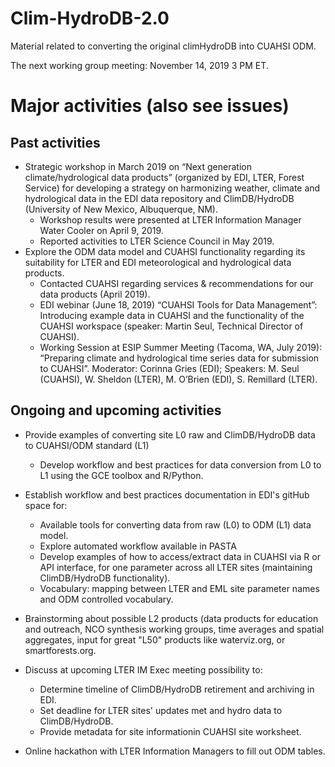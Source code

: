 # Clim-HydroDB-2.0
Material related to converting the original climHydroDB into CUAHSI ODM.

The next working group meeting: November 14, 2019 3 PM ET.


# Major activities (also see issues)

## Past activities
- Strategic workshop in March 2019 on “Next generation climate/hydrological data products” (organized by EDI, LTER, Forest Service) for developing a strategy on harmonizing weather, climate and hydrological data in the EDI data repository and ClimDB/HydroDB  (University of New Mexico, Albuquerque, NM).
  - Workshop results were presented at LTER Information Manager Water Cooler on April 9, 2019.
  - Reported activities to LTER Science Council in May 2019.
- Explore the ODM data model and CUAHSI functionality regarding its suitability for LTER and EDI meteorological and hydrological data products.
  - Contacted CUAHSI regarding services & recommendations for our data products (April 2019).
  - EDI webinar (June 18, 2019) “CUAHSI Tools for Data Management”: Introducing example data in CUAHSI and the functionality of the CUAHSI workspace (speaker: Martin Seul, Technical Director of CUAHSI).
  - Working Session at ESIP Summer Meeting (Tacoma, WA, July 2019): “Preparing climate and hydrological time series data for submission to CUAHSI”. Moderator: Corinna Gries (EDI); Speakers: M. Seul (CUAHSI), W. Sheldon (LTER), M. O’Brien (EDI), S. Remillard (LTER).

## Ongoing and upcoming activities
- Provide examples of converting site L0 raw and ClimDB/HydroDB data to CUAHSI/ODM standard (L1)
  - Develop workflow and best practices for data conversion from L0 to L1 using the GCE toolbox and R/Python.

- Establish workflow and best practices documentation in EDI's gitHub space for:
  - Available tools for converting data from raw (L0) to ODM (L1) data model.
  - Explore automated workflow available in PASTA
  - Develop examples of how to access/extract data in CUAHSI via R or API interface, for one parameter across all LTER sites (maintaining ClimDB/HydroDB functionality).
  - Vocabulary: mapping between LTER and EML site parameter names and ODM controlled vocabulary.

- Brainstorming about possible L2 products (data products for education and outreach, NCO synthesis working groups, time averages and spatial aggregates, input for great "L50" products like waterviz.org, or smartforests.org.

- Discuss at upcoming LTER IM Exec meeting possibility to:
  - Determine timeline of ClimDB/HydroDB retirement and archiving in EDI.
  - Set deadline for LTER sites' updates met and hydro data to ClimDB/HydroDB.
  - Provide metadata for site informationin CUAHSI site worksheet.

- Online hackathon with LTER Information Managers to fill out ODM tables.
